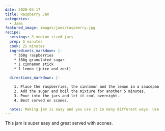 ```yaml
---
date: 2020-05-17
title: Raspberry Jam
categories:
  - Jams
featured_image: images/jams/raspberry.jpg
recipe:
  servings: 3 medium sized jars
  prep: 5 minutes
  cook: 25 minutes
  ingredients_markdown: |-
    * 350g raspberries
    * 180g granulated sugar
    * 1 cinnamon stick
    * 1 lemon (juice and zest)

  directions_markdown: |-

    1. Place the raspberries, the cinnamon and the lemon in a saucepan. Bring to boil and mash the mixture. Boil for another 1-2 minutes, while constantly stirring.
    2. Add the sugar and boil the mixture for another 5 minutes.
    3. Pour into the jars and let it cool overnight.
    4. Best served on scones.

  notes: Making jam is easy and you use it in many different ways. Use it in cakes or just as a spreader.
---
```

This jam is super easy and great served with scones.
